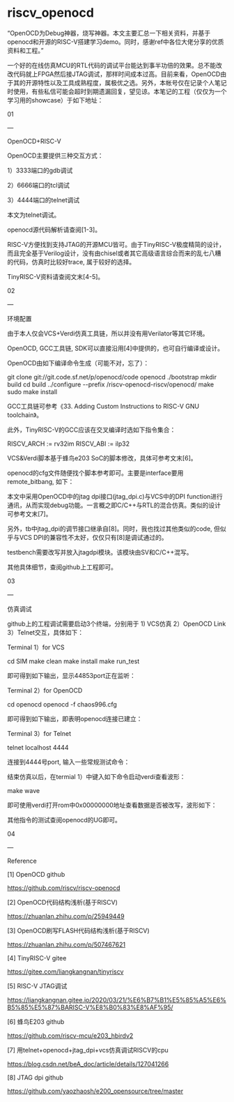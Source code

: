 # riscv_openocd

“OpenOCD为Debug神器，烧写神器。本文主要汇总一下相关资料，并基于openocd和开源的RISC-V搭建学习demo。同时，感谢ref中各位大佬分享的优质资料和工程。”



一个好的在线仿真MCU的RTL代码的调试平台能达到事半功倍的效果。总不能改改代码就上FPGA然后接JTAG调试，那样时间成本过高。目前来看，OpenOCD由于其的开源特性以及工具成熟程度，属极优之选。另外，本帐号仅在记录个人笔记时使用，有些私信可能会超时到期遗漏回复，望见谅。本笔记的工程（仅仅为一个学习用的showcase）于如下地址：


01

—

OpenOCD+RISC-V

OpenOCD主要提供三种交互方式：

1）3333端口的gdb调试

2）6666端口的tcl调试

3）4444端口的telnet调试

   本文为telnet调试。


openocd源代码解析请查阅[1-3]。


RISC-V方便找到支持JTAG的开源MCU皆可。由于TinyRISC-V极度精简的设计，而且完全基于Verilog设计，没有由chisel或者其它高级语言综合而来的乱七八糟的代码，仿真时比较好trace, 属于较好的选择。


TinyRISC-V资料请查阅文末[4-5]。

02

—

环境配置



由于本人仅会VCS+Verdi仿真工具链，所以并没有用Verilator等其它环境。

OpenOCD, GCC工具链, SDK可以直接沿用[4]中提供的，也可自行编译或设计。


OpenOCD由如下编译命令生成（可能不对，忘了）：

git clone git://git.code.sf.net/p/openocd/code openocd
./bootstrap
mkdir build
cd build
../configure --prefix /riscv-openocd-riscv/openocd/
make
sudo make install

GCC工具链可参考《33. Adding Custom Instructions to RISC-V GNU toolchain》。

此外，TinyRISC-V的GCC应该在交叉编译时选如下指令集合：

RISCV_ARCH := rv32im
RISCV_ABI := ilp32


VCS&Verdi脚本基于蜂鸟e203 SoC的脚本修改，具体可参考文末[6]。


openocd的cfg文件随便找个脚本参考即可。主要是interface要用remote_bitbang, 如下：


本文中采用OpenOCD中的jtag dpi接口(jtag_dpi.c)与VCS中的DPI function进行通讯，从而实现debug功能。一言概之即C/C++与RTL的混合仿真。类似的设计可参考文末[7]。


另外，tb中jtag_dpi的调节接口继承自[8]。同时，我也找过其他类似的code, 但似乎与VCS DPI的兼容性不太好，仅仅只有[8]是调试通过的。


testbench需要改写并放入jtagdpi模块。该模块由SV和C/C++混写。

其他具体细节，查阅github上工程即可。


03

—

仿真调试


github上的工程调试需要启动3个终端，分别用于 1) VCS仿真  2）OpenOCD Link 3）Telnet交互，具体如下：


Terminal 1）for VCS

cd SIM
make clean
make install
make run_test

即可得到如下输出，显示44853port正在监听：


Terminal 2）for OpenOCD

cd openocd
openocd -f chaos996.cfg

即可得到如下输出，即表明openocd连接已建立：


Terminal 3）for Telnet

telnet localhost 4444

连接到4444号port, 输入一些常规测试命令：

结束仿真以后，在termial 1）中键入如下命令启动verdi查看波形：

make wave

即可使用verdi打开rom中0x00000000地址查看数据是否被改写，波形如下：

其他指令的测试查阅openocd的UG即可。



04

—

Reference

[1] OpenOCD github

https://github.com/riscv/riscv-openocd

[2] OpenOCD代码结构浅析(基于RISCV)

https://zhuanlan.zhihu.com/p/25949449

[3] OpenOCD刷写FLASH代码结构浅析(基于RISCV)

https://zhuanlan.zhihu.com/p/507467621

[4] TinyRISC-V gitee

https://gitee.com/liangkangnan/tinyriscv

[5] RISC-V JTAG调试

https://liangkangnan.gitee.io/2020/03/21/%E6%B7%B1%E5%85%A5%E6%B5%85%E5%87%BARISC-V%E8%B0%83%E8%AF%95/

[6] 蜂鸟E203 github

https://github.com/riscv-mcu/e203_hbirdv2

[7] 用telnet+openocd+jtag_dpi+vcs仿真调试RISCV的cpu

https://blog.csdn.net/beA_doc/article/details/127041266

[8] JTAG dpi github

https://github.com/yaozhaosh/e200_opensource/tree/master

​



